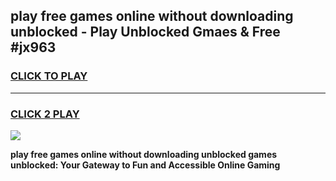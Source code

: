 
## play free games online without downloading unblocked - Play Unblocked Gmaes & Free #jx963
<h3>
<a href="https://premium.freeplayer.one?title=play_free_games_online_without_downloading_unblocked&ref=01M">CLICK TO PLAY</a></h3>
<hr>

<h3>
<a href="https://premium.freeplayer.one?title=play_free_games_online_without_downloading_unblocked&ref=01M">CLICK 2 PLAY</a>
  
</h3>

<a href="https://premium.freeplayer.one?title=play_free_games_online_without_downloading_unblocked&ref=01M"><img src="https://clearcache.store/games.png"></a>


**play free games online without downloading unblocked games unblocked: Your Gateway to Fun and Accessible Online Gaming**

